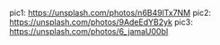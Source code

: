 pic1: https://unsplash.com/photos/n6B49lTx7NM
pic2: https://unsplash.com/photos/9AdeEdYB2yk
pic3: https://unsplash.com/photos/6_jamaU00bI
